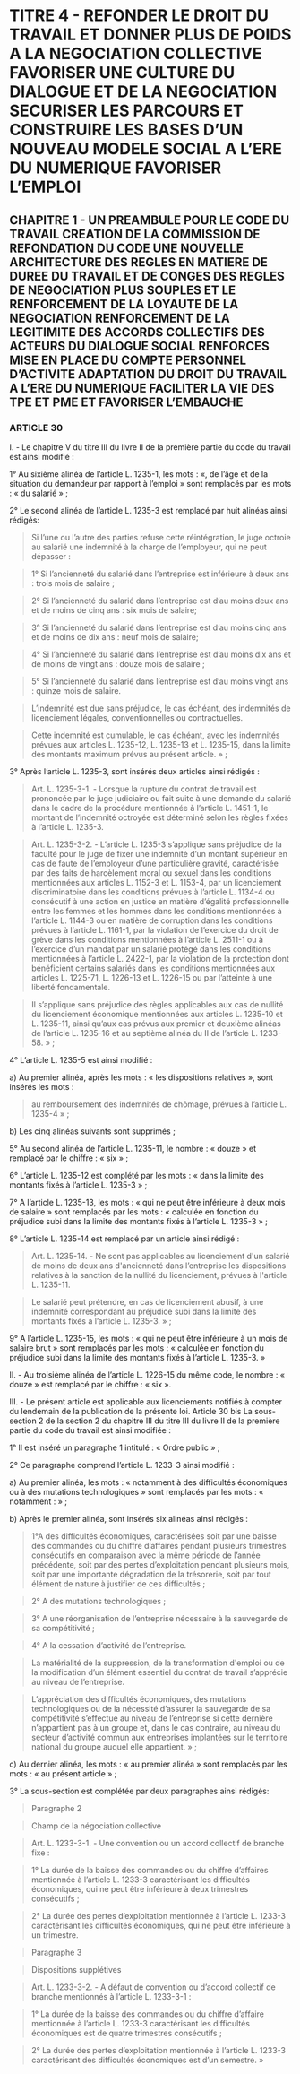 # TITRE 4 - REFONDER LE DROIT DU TRAVAIL ET DONNER PLUS DE POIDS A LA NEGOCIATION COLLECTIVE FAVORISER UNE CULTURE DU DIALOGUE ET DE LA NEGOCIATION SECURISER LES PARCOURS ET CONSTRUIRE LES BASES D’UN NOUVEAU MODELE SOCIAL A L’ERE DU NUMERIQUE FAVORISER L’EMPLOI 

## CHAPITRE 1 - UN PREAMBULE POUR LE CODE DU TRAVAIL CREATION DE LA COMMISSION DE REFONDATION DU CODE UNE NOUVELLE ARCHITECTURE DES REGLES EN MATIERE DE DUREE DU TRAVAIL ET DE CONGES  DES REGLES DE NEGOCIATION PLUS SOUPLES ET LE RENFORCEMENT DE LA LOYAUTE DE LA NEGOCIATION  RENFORCEMENT DE LA LEGITIMITE DES ACCORDS COLLECTIFS DES ACTEURS DU DIALOGUE SOCIAL RENFORCES MISE EN PLACE DU COMPTE PERSONNEL D’ACTIVITE ADAPTATION DU DROIT DU TRAVAIL A L’ERE DU NUMERIQUE FACILITER LA VIE DES TPE ET PME ET FAVORISER L’EMBAUCHE 

### ARTICLE 30


I. - Le chapitre V du titre III du livre II de la première partie du code du travail est ainsi
modifié :

1° Au sixième alinéa de l’article L. 1235-1, les mots : «, de l’âge et de la situation du
demandeur par rapport à l’emploi » sont remplacés par les mots : « du salarié » ;

2° Le second alinéa de l’article L. 1235-3 est remplacé par huit alinéas ainsi rédigés:

> Si l’une ou l’autre des parties refuse cette réintégration, le juge octroie au salarié une
indemnité à la charge de l’employeur, qui ne peut dépasser :

> 1° Si l’ancienneté du salarié dans l’entreprise est inférieure à deux ans : trois mois de
salaire ;

> 2° Si l’ancienneté du salarié dans l’entreprise est d’au moins deux ans et de moins de
cinq ans : six mois de salaire;

> 3° Si l’ancienneté du salarié dans l’entreprise est d’au moins cinq ans et de moins
de dix ans : neuf mois de salaire;

> 4° Si l’ancienneté du salarié dans l’entreprise est d’au moins dix ans et de moins de
vingt ans : douze mois de salaire ;

> 5° Si l’ancienneté du salarié dans l’entreprise est d’au moins vingt ans : quinze mois de
salaire.

> L’indemnité est due sans préjudice, le cas échéant, des indemnités de licenciement
légales, conventionnelles ou contractuelles.

> Cette indemnité est cumulable, le cas échéant, avec les indemnités prévues aux
articles L. 1235-12, L. 1235-13 et L. 1235-15, dans la limite des montants maximum prévus au
présent article. » ;

3° Après l’article L. 1235-3, sont insérés deux articles ainsi rédigés :

> Art. L. 1235-3-1. - Lorsque la rupture du contrat de travail est prononcée par le juge
judiciaire ou fait suite à une demande du salarié dans le cadre de la procédure mentionnée à
l’article L. 1451-1, le montant de l’indemnité octroyée est déterminé selon les règles fixées à
l’article L. 1235-3.



> Art. L. 1235-3-2. - L’article L. 1235-3 s’applique sans préjudice de la faculté pour le
juge de fixer une indemnité d’un montant supérieur en cas de faute de l’employeur d’une
particulière gravité, caractérisée par des faits de harcèlement moral ou sexuel dans les conditions
mentionnées aux articles L. 1152-3 et L. 1153-4, par un licenciement discriminatoire dans les
conditions prévues à l’article L. 1134-4 ou consécutif à une action en justice en matière d’égalité
professionnelle entre les femmes et les hommes dans les conditions mentionnées à
l’article L. 1144-3 ou en matière de corruption dans les conditions prévues à l’article L. 1161-1,
par la violation de l’exercice du droit de grève dans les conditions mentionnées à
l’article L. 2511-1 ou à l’exercice d’un mandat par un salarié protégé dans les conditions
mentionnées à l’article L. 2422-1, par la violation de la protection dont bénéficient certains
salariés dans les conditions mentionnées aux articles L. 1225-71, L. 1226-13 et L. 1226-15 ou
par l’atteinte à une liberté fondamentale.

> Il s’applique sans préjudice des règles applicables aux cas de nullité du licenciement
économique mentionnées aux articles L. 1235-10 et L. 1235-11, ainsi qu’aux cas prévus aux
premier et deuxième alinéas de l’article L. 1235-16 et au septième alinéa du II de
l’article L. 1233-58. » ;

4° L’article L. 1235-5 est ainsi modifié :

a) Au premier alinéa, après les mots : « les dispositions relatives », sont insérés les mots :

> au remboursement des indemnités de chômage, prévues à l’article L. 1235-4 » ;

b) Les cinq alinéas suivants sont supprimés ;

5° Au second alinéa de l’article L. 1235-11, le nombre : « douze » et remplacé par le
chiffre : « six » ;

6° L’article L. 1235-12 est complété par les mots : « dans la limite des montants fixés à
l’article L. 1235-3 » ;

7° A l’article L. 1235-13, les mots : « qui ne peut être inférieure à deux mois de salaire »
sont remplacés par les mots : « calculée en fonction du préjudice subi dans la limite des montants
fixés à l’article L. 1235-3 » ;

8° L’article L. 1235-14 est remplacé par un article ainsi rédigé :

> Art. L. 1235-14. - Ne sont pas applicables au licenciement d'un salarié de moins de
deux ans d'ancienneté dans l’entreprise les dispositions relatives à la sanction de la nullité du
licenciement, prévues à l'article L. 1235-11.

> Le salarié peut prétendre, en cas de licenciement abusif, à une indemnité correspondant
au préjudice subi dans la limite des montants fixés à l’article L. 1235-3. » ;

9° A l’article L. 1235-15, les mots : « qui ne peut être inférieure à un mois de salaire
brut » sont remplacés par les mots : « calculée en fonction du préjudice subi dans la limite des
montants fixés à l’article L. 1235-3. »

II. - Au troisième alinéa de l’article L. 1226-15 du même code, le nombre : « douze » est
remplacé par le chiffre : « six ».



III. - Le présent article est applicable aux licenciements notifiés à compter du lendemain
de la publication de la présente loi.
Article 30 bis
La sous-section 2 de la section 2 du chapitre III du titre III du livre II de la première
partie du code du travail est ainsi modifiée :

1° Il est inséré un paragraphe 1 intitulé : « Ordre public » ;

2° Ce paragraphe comprend l’article L. 1233-3 ainsi modifié :

a) Au premier alinéa, les mots : « notamment à des difficultés économiques ou à des
mutations technologiques » sont remplacés par les mots : « notamment : » ;

b) Après le premier alinéa, sont insérés six alinéas ainsi rédigés :

> 1°A des difficultés économiques, caractérisées soit par une baisse des commandes ou
du chiffre d’affaires pendant plusieurs trimestres consécutifs en comparaison avec la même
période de l’année précédente, soit par des pertes d’exploitation pendant plusieurs mois, soit par
une importante dégradation de la trésorerie, soit par tout élément de nature à justifier de ces
difficultés ;

> 2° A des mutations technologiques ;

> 3° A une réorganisation de l’entreprise nécessaire à la sauvegarde de sa compétitivité ;

> 4° A la cessation d’activité de l’entreprise.

> La matérialité de la suppression, de la transformation d'emploi ou de la modification
d’un élément essentiel du contrat de travail s’apprécie au niveau de l’entreprise.

> L’appréciation des difficultés économiques, des mutations technologiques ou de la
nécessité d’assurer la sauvegarde de sa compétitivité s’effectue au niveau de l’entreprise si cette
dernière n’appartient pas à un groupe et, dans le cas contraire, au niveau du secteur d’activité
commun aux entreprises implantées sur le territoire national du groupe auquel elle appartient. » ;

c) Au dernier alinéa, les mots : « au premier alinéa » sont remplacés par les mots : « au
présent article » ;

3° La sous-section est complétée par deux paragraphes ainsi rédigés:

> Paragraphe 2

> Champ de la négociation collective

> Art. L. 1233-3-1. - Une convention ou un accord collectif de branche fixe :

> 1° La durée de la baisse des commandes ou du chiffre d’affaires mentionnée à
l’article L. 1233-3 caractérisant les difficultés économiques, qui ne peut être inférieure à deux
trimestres consécutifs ;



> 2° La durée des pertes d’exploitation mentionnée à l’article L. 1233-3 caractérisant les
difficultés économiques, qui ne peut être inférieure à un trimestre.

> Paragraphe 3

> Dispositions supplétives

> Art. L. 1233-3-2. - A défaut de convention ou d’accord collectif de branche mentionnés
à l’article L. 1233-3-1 :

> 1° La durée de la baisse des commandes ou du chiffre d’affaire mentionnée à
l’article L. 1233-3 caractérisant les difficultés économiques est de quatre trimestres consécutifs ;

> 2° La durée des pertes d’exploitation mentionnée à l’article L. 1233-3 caractérisant des
difficultés économiques est d’un semestre. »
